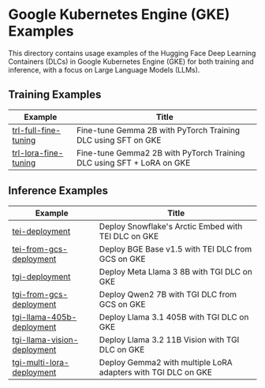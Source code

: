 # Google Kubernetes Engine (GKE) Examples

This directory contains usage examples of the Hugging Face Deep Learning Containers (DLCs) in Google Kubernetes Engine (GKE) for both training and inference, with a focus on Large Language Models (LLMs).

## Training Examples

| Example                                        | Title                                                                 |
| ---------------------------------------------- | --------------------------------------------------------------------- |
| [trl-full-fine-tuning](./trl-full-fine-tuning) | Fine-tune Gemma 2B with PyTorch Training DLC using SFT on GKE         |
| [trl-lora-fine-tuning](./trl-lora-fine-tuning) | Fine-tune Gemma2 2B with PyTorch Training DLC using SFT + LoRA on GKE |

## Inference Examples

| Example                                                      | Title                                                         |
| ------------------------------------------------------------ | ------------------------------------------------------------- |
| [tei-deployment](./tei-deployment)                           | Deploy Snowflake's Arctic Embed with TEI DLC on GKE           |
| [tei-from-gcs-deployment](./tei-from-gcs-deployment)         | Deploy BGE Base v1.5 with TEI DLC from GCS on GKE             |
| [tgi-deployment](./tgi-deployment)                           | Deploy Meta Llama 3 8B with TGI DLC on GKE                    |
| [tgi-from-gcs-deployment](./tgi-from-gcs-deployment)         | Deploy Qwen2 7B with TGI DLC from GCS on GKE                  |
| [tgi-llama-405b-deployment](./tgi-llama-405b-deployment)     | Deploy Llama 3.1 405B with TGI DLC on GKE                     |
| [tgi-llama-vision-deployment](./tgi-llama-vision-deployment) | Deploy Llama 3.2 11B Vision with TGI DLC on GKE               |
| [tgi-multi-lora-deployment](./tgi-multi-lora-deployment)     | Deploy Gemma2 with multiple LoRA adapters with TGI DLC on GKE |

